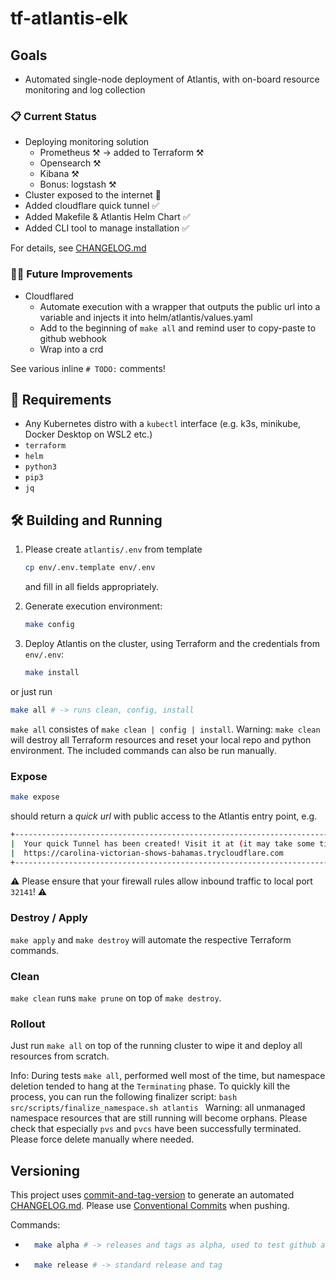 # tf-atlantis-elk

## Goals

* Automated single-node deployment of Atlantis, with on-board resource monitoring and log collection

### 📋 Current Status

* Deploying monitoring solution
    * Prometheus ⚒️ -> added to Terraform ⚒️
    * Opensearch ⚒️
    * Kibana ⚒️
    * Bonus: logstash ⚒️
* Cluster exposed to the internet 🎉
* Added cloudflare quick tunnel ✅
* Added Makefile & Atlantis Helm Chart ✅
* Added CLI tool to manage installation ✅

For details, see [CHANGELOG.md](CHANGELOG.md)

### 🧑‍🏭 Future Improvements

* Cloudflared
    * Automate execution with a wrapper that outputs the public url into a variable and injects it into helm/atlantis/values.yaml
    * Add to the beginning of `make all` and remind user to copy-paste to github webhook
    * Wrap into a crd


See various inline `# TODO:` comments!

## 🫡 Requirements

* Any Kubernetes distro with a `kubectl` interface (e.g. k3s, minikube, Docker Desktop on WSL2 etc.)
* `terraform`
* `helm`
* `python3`
* `pip3`
* `jq`

## 🛠️ Building and Running

1. Please create `atlantis/.env` from template
    ```bash
    cp env/.env.template env/.env
    ```
    and fill in all fields appropriately.

2. Generate execution environment:
    ```bash
    make config
    ```

3. Deploy Atlantis on the cluster, using Terraform and the credentials from `env/.env`:
    ```bash
    make install
    ```
or just run

```bash
make all # -> runs clean, config, install
```
`make all` consistes of `make clean | config | install`.
Warning: `make clean` will destroy all Terraform resources and reset your local repo and python environment.
The included commands can also be run manually.

### Expose

```bash
make expose
```
should return a *quick url* with public access to the Atlantis entry point, e.g.
```bash
+--------------------------------------------------------------------------------------------+
|  Your quick Tunnel has been created! Visit it at (it may take some time to be reachable):  |
|  https://carolina-victorian-shows-bahamas.trycloudflare.com                                |
+--------------------------------------------------------------------------------------------+
```

⚠️ Please ensure that your firewall rules allow inbound traffic to local port `32141`! ⚠️

### Destroy / Apply

`make apply` and `make destroy` will automate the respective Terraform commands.

### Clean

`make clean` runs `make prune` on top of `make destroy`.

### Rollout

Just run `make all` on top of the running cluster to wipe it and deploy all resources from scratch.

Info: During tests `make all`, performed well most of the time, but namespace deletion tended to hang at the `Terminating` phase.
To quickly kill the process, you can run the following finalizer script:
    ```bash
    src/scripts/finalize_namespace.sh atlantis
    ```
   Warning: all unmanaged namespace resources that are still running will become orphans.
   Please check that especially `pvs` and `pvcs` have been successfully terminated. Please force delete manually where needed.


## Versioning

This project uses [commit-and-tag-version](https://github.com/absolute-version/commit-and-tag-version) to generate an automated [CHANGELOG.md](CHANGELOG.md).
Please use [Conventional Commits](https://www.conventionalcommits.org/en/v1.0.0/#summary) when pushing.

Commands:

* ```bash
    make alpha # -> releases and tags as alpha, used to test github actions
    ```

* ```bash
    make release # -> standard release and tag
    ```
